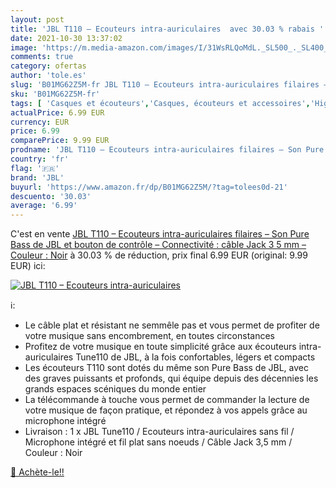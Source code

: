 ```yaml
---
layout: post
title: 'JBL T110 – Ecouteurs intra-auriculaires  avec 30.03 % rabais '
date: 2021-10-30 13:37:02
image: 'https://m.media-amazon.com/images/I/31WsRLQoMdL._SL500_._SL400_.jpg'
comments: true
category: ofertas
author: 'tole.es'
slug: 'B01MG62Z5M-fr JBL T110 – Ecouteurs intra-auriculaires filaires – Son...'
sku: 'B01MG62Z5M-fr'
tags: [ 'Casques et écouteurs','Casques, écouteurs et accessoires','High-Tech','jbl', ]
actualPrice: 6.99 EUR
currency: EUR
price: 6.99
comparePrice: 9.99 EUR
prodname: 'JBL T110 – Ecouteurs intra-auriculaires filaires – Son Pure Bass de JBL et bouton de contrôle – Connectivité : câble Jack 3 5 mm – Couleur : Noir'
country: 'fr'
flag: '🇫🇷'
brand: 'JBL'
buyurl: 'https://www.amazon.fr/dp/B01MG62Z5M/?tag=tolees0d-21'
descuento: '30.03'
average: '6.99'
---
```


C'est en vente [JBL T110 – Ecouteurs intra-auriculaires filaires – Son Pure Bass de JBL et bouton de contrôle – Connectivité : câble Jack 3 5 mm – Couleur : Noir](https://www.amazon.fr/dp/B01MG62Z5M/?tag=tolees0d-21)  à  30.03 % de réduction, prix final  6.99 EUR (original: 9.99 EUR) ici:

[![JBL T110 – Ecouteurs intra-auriculaires ](https://m.media-amazon.com/images/I/31WsRLQoMdL._SL500_._SL400_.jpg)](https://www.amazon.fr/dp/B01MG62Z5M/?tag=tolees0d-21)

ℹ️:

- Le câble plat et résistant ne semmêle pas et vous permet de profiter de votre musique sans encombrement, en toutes circonstances
- Profitez de votre musique en toute simplicité grâce aux écouteurs intra-auriculaires Tune110 de JBL, à la fois confortables, légers et compacts
- Les écouteurs T110 sont dotés du même son Pure Bass de JBL, avec des graves puissants et profonds, qui équipe depuis des décennies les grands espaces scéniques du monde entier
- La télécommande à touche vous permet de commander la lecture de votre musique de façon pratique, et répondez à vos appels grâce au microphone intégré
- Livraison : 1 x JBL Tune110 / Ecouteurs intra-auriculaires sans fil / Microphone intégré et fil plat sans noeuds / Câble Jack 3,5 mm / Couleur : Noir

[🛒 Achète-le!!](https://www.amazon.fr/dp/B01MG62Z5M/?tag=tolees0d-21)
